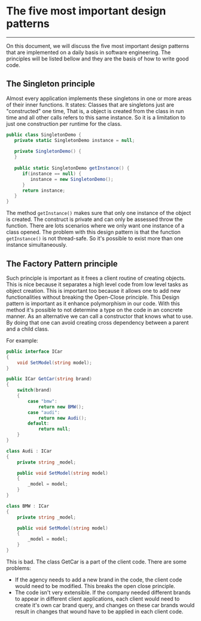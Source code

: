 # The five most important design patterns
---

On this document, we will discuss the five most important design patterns that are implemented on a daily basis in software engineering. The principles will be listed bellow and they are the basis of how to write good code.

## The Singleton principle
Almost every application implements these singletons in one or more areas of their inner functions. 
It states: Classes that are singletons just are "constructed" one time, That is, a object is created from the class in run time and all other calls refers to this same instance. So it is a limitation to just one construction per runtime for the class.

```csharp
public class SingletonDemo {
   private static SingletonDemo instance = null;
   
   private SingletonDemo() {
   }
   
   public static SingletonDemo getInstance() {
      if(instance == null) {
         instance = new SingletonDemo();
      }
      return instance;
   }
}
```

The method `getInstance()` makes sure that only one instance of the object is created. The construct is private and can only be assessed throw the function. There are lots scenarios where we only want one instance of a class opened.
The problem with this design pattern is that the function `getInstance()` is not thread-safe. So it's possible to exist more than one instance simultaneously.

## The Factory Pattern principle
Such principle is important as it frees a client routine of creating objects. This is nice because it separates a high level code from low level tasks as object creation. This is important too because it allows one to add new functionalities without breaking the Open-Close principle. This Design pattern is important as it enhance polymorphism in our code. With this method it's possible to not determine a type on the code in an concrete manner. As an alternative we can call a constructor that knows what to use. By doing that one can avoid creating cross dependency between a parent and a child class.

For example:

```csharp
public interface ICar
{
    void SetModel(string model);
}

public ICar GetCar(string brand)
{
    switch(brand)
    {
        case "bmw":
            return new BMW();
        case "audi":
            return new Audi();
        default:
            return null;
    }
}

class Audi : ICar
{
    private string _model;

    public void SetModel(string model)
    {
        _model = model;
    }
}

class BMW : ICar
{
    private string _model;

    public void SetModel(string model)
    {
        _model = model;
    }
}
```

This is bad. The class GetCar is a part of the client code. There are some problems:
- If the agency needs to add a new brand in the code, the client code would need to be modified. This breaks the open close principle.
- The code isn't very extensible. If the company needed different brands to appear in different client applications, each client would need to create it's own car brand query, and changes on these car brands would result in changes that wound have to be applied in each client code.



